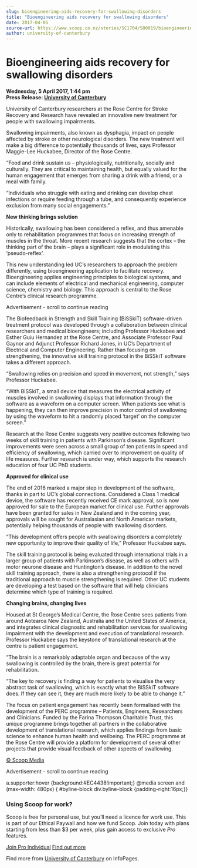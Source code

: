 ```yaml
---
slug: bioengineering-aids-recovery-for-swallowing-disorders
title: "Bioengineering aids recovery for swallowing disorders"
date: 2017-04-05
source-url: https://www.scoop.co.nz/stories/SC1704/S00019/bioengineering-aids-recovery-for-swallowing-disorders.htm
author: university-of-canterbury
---
```

Bioengineering aids recovery for swallowing disorders
=====================================================

**Wednesday, 5 April 2017, 1:44 pm**  
**Press Release: [University of Canterbury](https://info.scoop.co.nz/University_of_Canterbury)**

University of Canterbury researchers at the Rose Centre for Stroke Recovery and Research have revealed an innovative new treatment for people with swallowing impairments.

Swallowing impairments, also known as dysphagia, impact on people affected by stroke or other neurological disorders. The new treatment will make a big difference to potentially thousands of lives, says Professor Maggie-Lee Huckabee, Director of the Rose Centre.

“Food and drink sustain us – physiologically, nutritionally, socially and culturally. They are critical to maintaining health, but equally valued for the human engagement that emerges from sharing a drink with a friend, or a meal with family.

“Individuals who struggle with eating and drinking can develop chest infections or require feeding through a tube, and consequently experience exclusion from many social engagements.”

**New thinking brings solution**

Historically, swallowing has been considered a reflex, and thus amenable only to rehabilitation programmes that focus on increasing strength of muscles in the throat. More recent research suggests that the cortex – the thinking part of the brain – plays a significant role in modulating this ‘pseudo-reflex’.

This new understanding led UC’s researchers to approach the problem differently, using bioengineering application to facilitate recovery. Bioengineering applies engineering principles to biological systems, and can include elements of electrical and mechanical engineering, computer science, chemistry and biology. This approach is central to the Rose Centre’s clinical research programme.

Advertisement - scroll to continue reading





The Biofeedback in Strength and Skill Training (BiSSkiT) software-driven treatment protocol was developed through a collaboration between clinical researchers and medical bioengineers; including Professor Huckabee and Esther Guiu Hernandez at the Rose Centre, and Associate Professor Paul Gaynor and Adjunct Professor Richard Jones, in UC’s Department of Electrical and Computer Engineering. Rather than focusing on strengthening, the innovative skill training protocol in the BiSSkiT software takes a different approach.

“Swallowing relies on precision and speed in movement, not strength,” says Professor Huckabee.

“With BiSSkiT, a small device that measures the electrical activity of muscles involved in swallowing displays that information through the software as a waveform on a computer screen. When patients see what is happening, they can then improve precision in motor control of swallowing by using the waveform to hit a randomly placed ‘target’ on the computer screen.”

Research at the Rose Centre suggests very positive outcomes following two weeks of skill training in patients with Parkinson’s disease. Significant improvements were seen across a small group of ten patients in speed and efficiency of swallowing, which carried over to improvement on quality of life measures. Further research is under way, which supports the research education of four UC PhD students.

**Approved for clinical use**

The end of 2016 marked a major step in development of the software, thanks in part to UC’s global connections. Considered a Class 1 medical device, the software has recently received CE mark approval, so is now approved for sale to the European market for clinical use. Further approvals have been granted for sales in New Zealand and in the coming year, approvals will be sought for Australasian and North American markets, potentially helping thousands of people with swallowing disorders.

“This development offers people with swallowing disorders a completely new opportunity to improve their quality of life,” Professor Huckabee says.

The skill training protocol is being evaluated through international trials in a larger group of patients with Parkinson’s disease, as well as others with motor neurone disease and Huntington’s disease. In addition to the novel skill training approach, there is also a strengthening protocol if the traditional approach to muscle strengthening is required. Other UC students are developing a test based on the software that will help clinicians determine which type of training is required.

**Changing brains, changing lives**

Housed at St George’s Medical Centre, the Rose Centre sees patients from around Aotearoa New Zealand, Australia and the United States of America, and integrates clinical diagnostic and rehabilitation services for swallowing impairment with the development and execution of translational research. Professor Huckabee says the keystone of translational research at the centre is patient engagement.

“The brain is a remarkably adaptable organ and because of the way swallowing is controlled by the brain, there is great potential for rehabilitation.

“The key to recovery is finding a way for patients to visualise the very abstract task of swallowing, which is exactly what the BiSSkiT software does. If they can see it, they are much more likely to be able to change it.”

The focus on patient engagement has recently been formalised with the development of the PERC programme – Patients, Engineers, Researchers and Clinicians. Funded by the Farina Thompson Charitable Trust, this unique programme brings together all partners in the collaborative development of translational research, which applies findings from basic science to enhance human health and wellbeing. The PERC programme at the Rose Centre will provide a platform for development of several other projects that provide visual feedback of other aspects of swallowing.

[© Scoop Media](http://www.scoop.co.nz/about/terms.html)  

Advertisement - scroll to continue reading



a.supporter:hover {background:#EC4438!important;} @media screen and (max-width: 480px) { #byline-block div.byline-block {padding-right:16px;}}

### Using Scoop for work?

Scoop is free for personal use, but you’ll need a licence for work use. This is part of our Ethical Paywall and how we fund Scoop. Join today with plans starting from less than $3 per week, plus gain access to exclusive _Pro_ features.  
  
[Join Pro Individual](https://pro.scoop.co.nz/Individual/?from=ProIn24) [Find out more](https://pro.scoop.co.nz/using-scoop-for-work/?from=ProIn24)

Find more from [University of Canterbury](https://info.scoop.co.nz/University_of_Canterbury) on InfoPages.